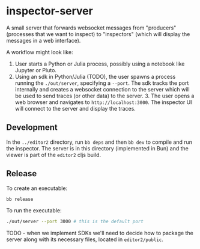 # inspector-server

A small server that forwards websocket messages from "producers" (processes that we want to inspect)
to "inspectors" (which will display the messages in a web interface).

A workflow might look like:

1. User starts a Python or Julia process, possibly using a notebook like Jupyter or Pluto.
2. Using an sdk in Python/Julia (TODO), the user spawns a process running the `./out/server`,
   specifying a `--port`. The sdk tracks the port internally and creates a websocket connection to the
   server which will be used to send traces (or other data) to the server. 3. The user opens a web
   browser and navigates to `http://localhost:3000`.  The inspector UI will connect to the server and
   display the traces.

## Development

In the `../editor2` directory, run `bb deps` and then `bb dev` to compile and run the inspector.
The server is in this directory (implemented in Bun) and the viewer is part of the `editor2` cljs build.

## Release

To create an executable:

```bash 
bb release
```

To run the executable:

```bash 
./out/server --port 3000 # this is the default port
```

TODO - when we implement SDKs we'll need to decide how to package the server along with its
necessary files, located in `editor2/public`.